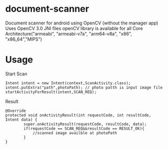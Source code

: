 # document-scanner
Document scanner for android using OpenCV (without the manager app)
Uses OpenCV 3.0
JNI files openCV library is available for all Core Architecture("armeabi", "armeabi-v7a", "arm64-v8a", "x86", "x86_64","MIPS")

# Usage
Start Scan
```
Intent intent = new Intent(context,ScanActivity.class);
intent.putExtra("path",photoPath); // photo patth is input image file
startActivityForResult(intent,SCAN_REQ);
```
Result
```
@Override
protected void onActivityResult(int requestCode, int resultCode, Intent data) {
        super.onActivityResult(requestCode, resultCode, data);
        if(requestCode == SCAN_REQ&&resultCode == RESULT_OK){
            //scanned image availble at photoPath
        }
}
